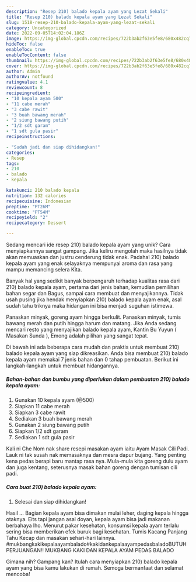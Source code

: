 ```yaml
---
description: "Resep 210) balado kepala ayam yang Lezat Sekali"
title: "Resep 210) balado kepala ayam yang Lezat Sekali"
slug: 1518-resep-210-balado-kepala-ayam-yang-lezat-sekali
category: Uncategorized
date: 2022-09-05T14:02:04.186Z
image: https://img-global.cpcdn.com/recipes/722b3ab2f63e5fe8/680x482cq70/210-balado-kepala-ayam-foto-resep-utama.jpg
hideToc: false
enableToc: true
enableTocContent: false
thumbnail: https://img-global.cpcdn.com/recipes/722b3ab2f63e5fe8/680x482cq70/210-balado-kepala-ayam-foto-resep-utama.jpg
cover: https://img-global.cpcdn.com/recipes/722b3ab2f63e5fe8/680x482cq70/210-balado-kepala-ayam-foto-resep-utama.jpg
author: Admin
authorAv: notfound
ratingvalue: 4.1
reviewcount: 8
recipeingredient:
- "10 kepala ayam 500"
- "11 cabe merah"
- "3 cabe rawit"
- "3 buah bawang merah"
- "2 siung bawang putih"
- "1/2 sdt garam"
- "1 sdt gula pasir"
recipeinstructions:

- "Sudah jadi dan siap dihidangkan!"
categories:
- Resep
tags:
- 210
- balado
- kepala

katakunci: 210 balado kepala 
nutrition: 132 calories
recipecuisine: Indonesian
preptime: "PT26M"
cooktime: "PT54M"
recipeyield: "2"
recipecategory: Dessert

---
```





Sedang mencari ide resep 210) balado kepala ayam yang unik? Cara menyiapkannya sangat gampang. Jika keliru mengolah maka hasilnya tidak akan memuaskan dan justru cenderung tidak enak. Padahal 210) balado kepala ayam yang enak selayaknya mempunyai aroma dan rasa yang mampu memancing selera Kita.





Banyak hal yang sedikit banyak berpengaruh terhadap kualitas rasa dari 210) balado kepala ayam, pertama dari jenis bahan, kemudian pemilihan bahan segar dan Bagus, sampai cara membuat dan menyajikannya. Tidak usah pusing jika hendak menyiapkan 210) balado kepala ayam enak,      asal sudah tahu triknya maka hidangan ini bisa menjadi suguhan istimewa.














Panaskan minyak, goreng ayam hingga berkulit. Panaskan minyak, tumis bawang merah dan putih hingga harum dan matang. Jika Anda sedang mencari resto yang menyajikan balado kepala ayam, Kantin Bu Yuyun ( Masakan Sunda ), Emong adalah pilihan yang sangat tepat.






Di bawah ini ada beberapa cara mudah dan praktis untuk membuat 210) balado kepala ayam yang siap dikreasikan. Anda bisa membuat 210) balado kepala ayam memakai 7 jenis bahan dan 0 tahap pembuatan. Berikut ini langkah-langkah untuk membuat hidangannya.

<!--inarticleads1-->

##### Bahan-bahan dan bumbu yang diperlukan dalam pembuatan 210) balado kepala ayam:

1. Gunakan 10 kepala ayam (@500)
1. Siapkan 11 cabe merah
1. Siapkan 3 cabe rawit
1. Sediakan 3 buah bawang merah
1. Gunakan 2 siung bawang putih
1. Siapkan 1/2 sdt garam
1. Sediakan 1 sdt gula pasir


Kali ni Che Nom nak share resepi masakan ayam iaitu Ayam Masak Cili Padi. Lauk ni tak susah nak memasaknya dan mesra dapur bujang. Yang penting kena pedas berapi baru mantap rasa nya. Mula-mula kita goreng dulu ayam dan juga kentang, seterusnya masak bahan goreng dengan tumisan cili padi. 

<!--inarticleads2-->

##### Cara buat 210) balado kepala ayam:


1. Selesai dan siap dihidangkan!

Hasil … Bagian kepala ayam bisa dimakan mulai leher, daging kepala hingga otaknya. Eits tapi jangan asal doyan, kepala ayam bisa jadi makanan berbahaya lho. Menurut pakar kesehatan, konsumsi kepala ayam terlalu sering bisa memberikan efek buruk bagi kesehatan. Tumis Kacang Panjang Tahu Kecap dan masakan sehari-hari lainnya. #mukbangkakikepalaayambalado#kakidankepalaayampedasbaladoBUTUH PERJUANGAN!! MUKBANG KAKI DAN KEPALA AYAM PEDAS BALADO 

Gimana nih? Gampang kan? Itulah cara menyiapkan 210) balado kepala ayam yang bisa kamu lakukan di rumah. Semoga bermanfaat dan selamat mencoba!
